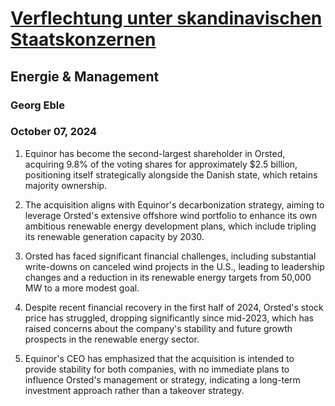 # [Verflechtung unter skandinavischen Staatskonzernen](https://advance.lexis.com/api/document?collection=news&id=urn:contentItem:6D4K-82R1-JBK3-N1X6-00000-00&context=1519360)
## Energie & Management
### Georg Eble
### October 07, 2024

1. Equinor has become the second-largest shareholder in Orsted, acquiring 9.8% of the voting shares for approximately $2.5 billion, positioning itself strategically alongside the Danish state, which retains majority ownership.

2. The acquisition aligns with Equinor's decarbonization strategy, aiming to leverage Orsted's extensive offshore wind portfolio to enhance its own ambitious renewable energy development plans, which include tripling its renewable generation capacity by 2030.

3. Orsted has faced significant financial challenges, including substantial write-downs on canceled wind projects in the U.S., leading to leadership changes and a reduction in its renewable energy targets from 50,000 MW to a more modest goal.

4. Despite recent financial recovery in the first half of 2024, Orsted's stock price has struggled, dropping significantly since mid-2023, which has raised concerns about the company's stability and future growth prospects in the renewable energy sector.

5. Equinor's CEO has emphasized that the acquisition is intended to provide stability for both companies, with no immediate plans to influence Orsted's management or strategy, indicating a long-term investment approach rather than a takeover strategy.